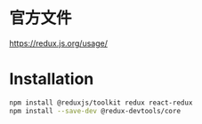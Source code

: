 # 官方文件

<https://redux.js.org/usage/>

# Installation

```bash
npm install @reduxjs/toolkit redux react-redux
npm install --save-dev @redux-devtools/core
```

